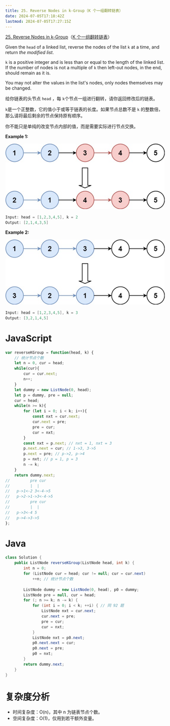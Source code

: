 ```yaml
---
title: 25. Reverse Nodes in k-Group（K 个一组翻转链表）
date: 2024-07-05T17:18:42Z
lastmod: 2024-07-05T17:27:15Z
---
```


[25. Reverse Nodes in k-Group](https://leetcode.com/problems/reverse-nodes-in-k-group/)（[K 个一组翻转链表](https://leetcode.cn/problems/reverse-nodes-in-k-group/)）

Given the `head`​ of a linked list, reverse the nodes of the list `k`​ at a time, and return *the modified list*.

​`k`​ is a positive integer and is less than or equal to the length of the linked list. If the number of nodes is not a multiple of `k`​ then left-out nodes, in the end, should remain as it is.

You may not alter the values in the list's nodes, only nodes themselves may be changed.

给你链表的头节点 `head`​ ，每 `k`​  个节点一组进行翻转，请你返回修改后的链表。

​`k`​ 是一个正整数，它的值小于或等于链表的长度。如果节点总数不是 `k`​  的整数倍，那么请将最后剩余的节点保持原有顺序。

你不能只是单纯的改变节点内部的值，而是需要实际进行节点交换。

**Example 1:**

​![image](assets/image-20240705171938-f0h4nbb.png)​

```java
Input: head = [1,2,3,4,5], k = 2
Output: [2,1,4,3,5]
```

**Example 2:**

​![image](assets/image-20240705171957-zb73l9e.png)​

```java
Input: head = [1,2,3,4,5], k = 3
Output: [3,2,1,4,5]
```

# JavaScript

```javascript
var reverseKGroup = function(head, k) {
    // 统计节点个数
    let n = 0, cur = head;
    while(cur){
        cur = cur.next;
        n++;
    }
    let dummy = new ListNode(0, head);
    let p = dummy, pre = null;
    cur = head;
    while(n >= k){
        for (let i = 0; i < k; i++){
            const nxt = cur.next;
            cur.next = pre;
            pre = cur;
            cur = nxt;
        }
        const nxt = p.next; // nxt = 1, nxt = 3
        p.next.next = cur; // 1->3, 3->5
        p.next = pre; // p->2, p->4
        p = nxt; // p = 1, p = 3
        n -= k;
    }
    return dummy.next;
//         pre cur
//         |  |
//   p->1<-2 3<-4->5
//   p->2->1->3<-4->5
//         pre cur
//         |  |
//   p->3<-4 5
//   p->4->3->5
};
```

# Java

```java
class Solution {
    public ListNode reverseKGroup(ListNode head, int k) {
        int n = 0;
        for (ListNode cur = head; cur != null; cur = cur.next)
            ++n; // 统计节点个数

        ListNode dummy = new ListNode(0, head), p0 = dummy;
        ListNode pre = null, cur = head;
        for (; n >= k; n -= k) {
            for (int i = 0; i < k; ++i) { // 同 92 题
                ListNode nxt = cur.next;
                cur.next = pre; 
                pre = cur;
                cur = nxt;
            }
            ListNode nxt = p0.next;
            p0.next.next = cur;
            p0.next = pre;
            p0 = nxt;
        }
        return dummy.next;
    }
}
```

# 复杂度分析

* 时间复杂度：O(n)，其中 n 为链表节点个数。
* 空间复杂度：O(1)，仅用到若干额外变量。

‍
